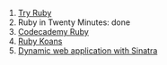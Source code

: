 1. [Try Ruby](https://github.com/kobzarslv/kottans_web_test/blob/master/task_3/task_3_screenshot_1.png)
2. Ruby in Twenty Minutes: done
3. [Codecademy Ruby](https://github.com/kobzarslv/kottans_web_test/blob/master/task_3/task_3_screenshot_2.jpg)
4. [Ruby Koans](https://github.com/kobzarslv/kottans_web_test/blob/master/task_3/task_3_screenshot_3.jpg)
5. [Dynamic web application with Sinatra](https://github.com/kobzarslv/kottans_web_test/blob/master/task_3/task_3_screenshot_4.jpg)
